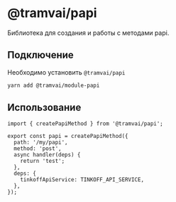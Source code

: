 # @tramvai/papi

Библиотека для создания и работы с методами papi.

## Подключение

Необходимо установить `@tramvai/papi`

```bash
yarn add @tramvai/module-papi
```

## Использование

```tsx
import { createPapiMethod } from '@tramvai/papi';

export const papi = createPapiMethod({
  path: '/my/papi',
  method: 'post',
  async handler(deps) {
    return 'test';
  },
  deps: {
    tinkoffApiService: TINKOFF_API_SERVICE,
  },
});
```
